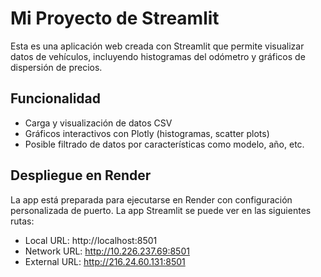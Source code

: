 # Mi Proyecto de Streamlit

Esta es una aplicación web creada con Streamlit que permite visualizar datos de vehículos, incluyendo histogramas del odómetro y gráficos de dispersión de precios.

## Funcionalidad
- Carga y visualización de datos CSV
- Gráficos interactivos con Plotly (histogramas, scatter plots)
- Posible filtrado de datos por características como modelo, año, etc.

## Despliegue en Render
La app está preparada para ejecutarse en Render con configuración personalizada de puerto.
La app Streamlit se puede ver en las siguientes rutas:
  
* Local URL: http://localhost:8501
* Network URL: http://10.226.237.69:8501
* External URL: http://216.24.60.131:8501
